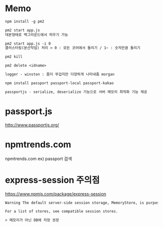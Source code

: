 # Memo
```txt
npm install -g pm2

pm2 start app.js
데몬형태로 백그라운드에서 띄우기 가능

pm2 start app.js -i 0
클러스터링(분산작업) 처리 > 0 : 모든 코어에서 돌리기 / 1~ : 숫자만큼 돌리기

pm2 kill

pm2 delete <idname>

logger - winston : 좀더 무겁지만 다양하게 나타내줌 morgan

npm install passport passport-local passport-kakao

passportjs - serialize, deserialize 기능으로 서버 메모리 최적화 기능 제공

```
# passport.js
http://www.passportjs.org/

# npmtrends.com
npmtrends.com
ex) passport 검색

# express-session 주의점
https://www.npmjs.com/package/express-session
```txt
Warning The default server-side session storage, MemoryStore, is purposely not designed for a production environment. It will leak memory under most conditions, does not scale past a single process, and is meant for debugging and developing.

For a list of stores, see compatible session stores.

> 메모리가 아닌 DB에 저장 권장
```